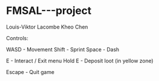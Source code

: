 # FMSAL---project
Louis-Viktor Lacombe
Kheo Chen

Controls:

WASD - Movement
Shift - Sprint
Space - Dash

E - Interact / Exit menu
Hold E - Deposit loot (in yellow zone)

Escape - Quit game